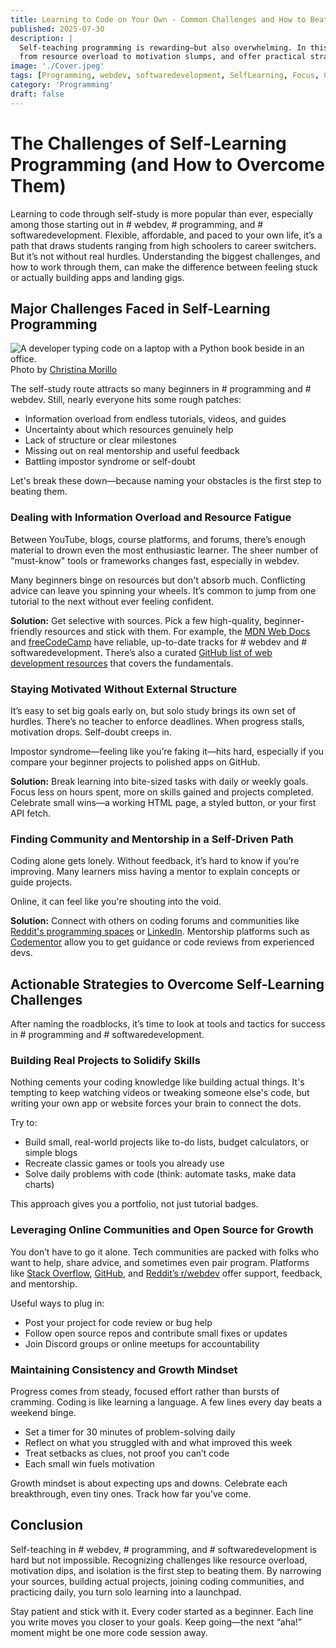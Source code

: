 ```yaml
---
title: Learning to Code on Your Own - Common Challenges and How to Beat Them
published: 2025-07-30
description: |
  Self-teaching programming is rewarding—but also overwhelming. In this guide, we explore the most common challenges faced by self-taught developers,
  from resource overload to motivation slumps, and offer practical strategies to stay on track, build real projects, and connect with the coding community.
image: './Cover.jpeg'
tags: [Programming, webdev, softwaredevelopment, SelfLearning, Focus, Consistency]
category: 'Programming'
draft: false 
---
```


# The Challenges of Self-Learning Programming (and How to Overcome Them)

Learning to code through self-study is more popular than ever, especially among those starting out in # webdev, # programming, and # softwaredevelopment. Flexible, affordable, and paced to your own life, it’s a path that draws students ranging from high schoolers to career switchers. But it’s not without real hurdles. Understanding the biggest challenges, and how to work through them, can make the difference between feeling stuck or actually building apps and landing gigs.

## Major Challenges Faced in Self-Learning Programming

![A developer typing code on a laptop with a Python book beside in an office.](https://images.pexels.com/photos/1181359/pexels-photo-1181359.jpeg?auto=compress&cs=tinysrgb&dpr=2&h=650&w=940)
Photo by [Christina Morillo](https://www.pexels.com/@divinetechygirl)

The self-study route attracts so many beginners in # programming and # webdev. Still, nearly everyone hits some rough patches:

- Information overload from endless tutorials, videos, and guides
- Uncertainty about which resources genuinely help
- Lack of structure or clear milestones
- Missing out on real mentorship and useful feedback
- Battling impostor syndrome or self-doubt

Let's break these down—because naming your obstacles is the first step to beating them.

### Dealing with Information Overload and Resource Fatigue

Between YouTube, blogs, course platforms, and forums, there’s enough material to drown even the most enthusiastic learner. The sheer number of "must-know" tools or frameworks changes fast, especially in webdev.

Many beginners binge on resources but don't absorb much. Conflicting advice can leave you spinning your wheels. It’s common to jump from one tutorial to the next without ever feeling confident.

**Solution:** Get selective with sources. Pick a few high-quality, beginner-friendly resources and stick with them. For example, the [MDN Web Docs](https://www.reddit.com/r/Frontend/comments/o0kfc5/best_resources_to_become_selftaught_frontend_web/) and [freeCodeCamp](https://qat.com/top-10-websites-to-learn-web-development-in-2023/) have reliable, up-to-date tracks for # webdev and # softwaredevelopment. There’s also a curated [GitHub list of web development resources](https://github.com/iamismile/web-dev-resources) that covers the fundamentals.

### Staying Motivated Without External Structure

It’s easy to set big goals early on, but solo study brings its own set of hurdles. There’s no teacher to enforce deadlines. When progress stalls, motivation drops. Self-doubt creeps in.

Impostor syndrome—feeling like you’re faking it—hits hard, especially if you compare your beginner projects to polished apps on GitHub.

**Solution:** Break learning into bite-sized tasks with daily or weekly goals. Focus less on hours spent, more on skills gained and projects completed. Celebrate small wins—a working HTML page, a styled button, or your first API fetch.

### Finding Community and Mentorship in a Self-Driven Path

Coding alone gets lonely. Without feedback, it’s hard to know if you’re improving. Many learners miss having a mentor to explain concepts or guide projects.

Online, it can feel like you're shouting into the void.

**Solution:** Connect with others on coding forums and communities like [Reddit's programming spaces](https://www.reddit.com/r/learnprogramming/comments/dz06g2/how_to_find_mentors/) or [LinkedIn](https://www.linkedin.com/pulse/how-find-mentor-when-youre-new-software-developer-tanaka-mutakwa). Mentorship platforms such as [Codementor](https://www.codementor.io/) allow you to get guidance or code reviews from experienced devs.

## Actionable Strategies to Overcome Self-Learning Challenges

After naming the roadblocks, it’s time to look at tools and tactics for success in # programming and # softwaredevelopment.

### Building Real Projects to Solidify Skills

Nothing cements your coding knowledge like building actual things. It's tempting to keep watching videos or tweaking someone else's code, but writing your own app or website forces your brain to connect the dots.

Try to:

- Build small, real-world projects like to-do lists, budget calculators, or simple blogs
- Recreate classic games or tools you already use
- Solve daily problems with code (think: automate tasks, make data charts)

This approach gives you a portfolio, not just tutorial badges.

### Leveraging Online Communities and Open Source for Growth

You don’t have to go it alone. Tech communities are packed with folks who want to help, share advice, and sometimes even pair program. Platforms like [Stack Overflow](https://daily.dev/blog/general-programming-communities-to-join), [GitHub](https://www.qodo.ai/blog/top-10-developer-communities-you-should-explore/), and [Reddit’s r/webdev](https://www.reddit.com/r/webdev/comments/8yixzv/what_developer_communities_would_you_recommend/) offer support, feedback, and mentorship.

Useful ways to plug in:

- Post your project for code review or bug help
- Follow open source repos and contribute small fixes or updates
- Join Discord groups or online meetups for accountability

### Maintaining Consistency and Growth Mindset

Progress comes from steady, focused effort rather than bursts of cramming. Coding is like learning a language. A few lines every day beats a weekend binge.

- Set a timer for 30 minutes of problem-solving daily
- Reflect on what you struggled with and what improved this week
- Treat setbacks as clues, not proof you can’t code
- Each small win fuels motivation

Growth mindset is about expecting ups and downs. Celebrate each breakthrough, even tiny ones. Track how far you’ve come.

## Conclusion

Self-teaching in # webdev, # programming, and # softwaredevelopment is hard but not impossible. Recognizing challenges like resource overload, motivation dips, and isolation is the first step to beating them. By narrowing your sources, building actual projects, joining coding communities, and practicing daily, you turn solo learning into a launchpad.

Stay patient and stick with it. Every coder started as a beginner. Each line you write moves you closer to your goals. Keep going—the next “aha!” moment might be one more code session away.
